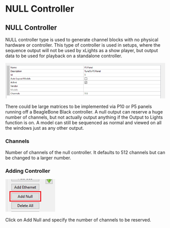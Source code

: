 # NULL Controller

## NULL Controller

NULL controller type is used to generate channel blocks with no physical hardware or controller. This type of controller is used in setups, where the sequence output will not be used by xLights as a show player, but output data to be used for playback on a standalone controller.

![](<../../../.gitbook/assets/image (46).png>)

There could be large matrices to be implemented via P10 or P5 panels running off a BeagleBone Black controller. A null output can reserve a huge number of channels, but not actually output anything if the Output to Lights function is on. A model can still be sequenced as normal and viewed on all the windows just as any other output.

### Channels

Number of channels of the null controller. It defaults to 512 channels but can be changed to a larger number.

### Adding Controller

![](<../../../.gitbook/assets/image (124).png>)

Click on Add Null and specify the number of channels to be reserved.&#x20;

